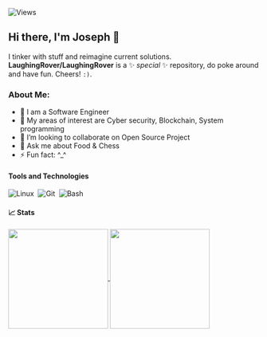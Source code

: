 ![Views](https://komarev.com/ghpvc/?username=LaughingRover&style=for-the-badge&color=0e75b6)

## Hi there, I'm Joseph 👋

I  tinker with stuff and reimagine current solutions. **LaughingRover/LaughingRover** is a ✨ _special_ ✨ repository, do poke around and have fun. Cheers! `:)`.

### About Me:

- 🔭 I am a Software Engineer
- 🌱 My areas of interest are Cyber security, Blockchain, System programming
- 👯 I’m looking to collaborate on Open Source Project
- 💬 Ask me about Food & Chess
- ⚡ Fun fact: ^_^

<!-- https://shields.io -->
#### Tools and Technologies

![Linux](https://img.shields.io/badge/Linux-FCC624?style=for-the-badge&logo=linux&logoColor=black)&nbsp;
![Git](https://img.shields.io/badge/GIT-E44C30?style=for-the-badge&logo=git&logoColor=white)&nbsp;
![Bash](https://img.shields.io/badge/Shell-Bash-informational?style=for-the-badge&logo=gnu-bash&logoColor=white)

#### &#x1f4c8; Stats

<a href="https://github.com/LaughingRover">
  <img height=200 align="center" src="https://github-readme-stats.vercel.app/api/top-langs/?username=LaughingRover&layout=donut&theme=swift&hide_title=true" />
</a>
<a href="https://github.com/LaughingRover">
  <img height=200 align="center" src="https://github-readme-stats.vercel.app/api?username=LaughingRover&hide=stars,issues,contribs&show=reviews,discussions_started,prs_merged,prs_merged_percentage&show_icons=true&theme=swift&layout=compact&langs_count=8&card_width=320&include_all_commits=true&rank_icon=github&hide_title=true&hide_rank=true" />
</a>
